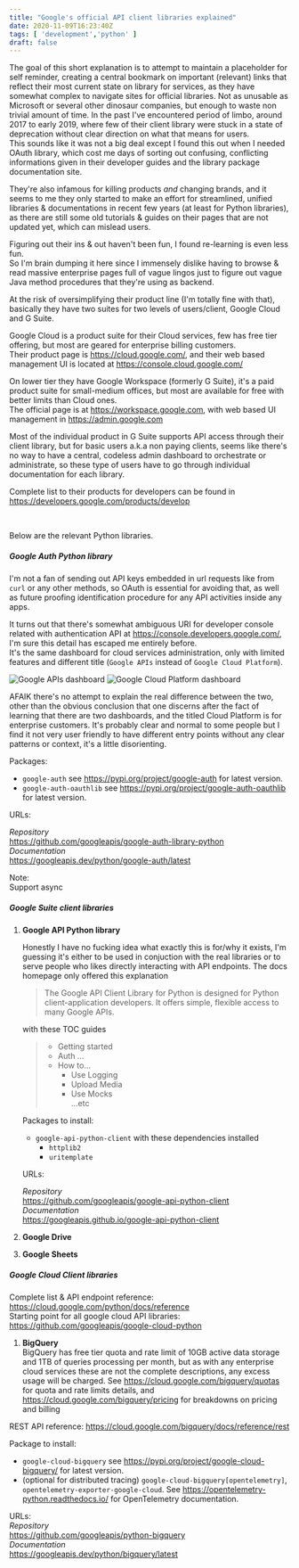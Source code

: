 ```yaml
---
title: "Google's official API client libraries explained"
date: 2020-11-09T16:23:40Z
tags: [ 'development','python' ]
draft: false
---
```


The goal of this short explanation is to attempt to maintain a placeholder for
self reminder, creating a central bookmark on important (relevant) links that
reflect their most current state on library for services, as they have somewhat
complex to navigate sites for official libraries. Not as unusable as Microsoft or several other dinosaur companies, but enough to waste non trivial amount of time.      In the past I've encountered
period of limbo, around 2017 to early 2019, where few of their client library
were stuck in a state of deprecation without clear direction on what that means for users.         
This sounds like it was not a big deal except I found this out when I needed OAuth library,
which cost me days of sorting out confusing, conflicting informations given
in their developer guides and the library package documentation site.

They're also infamous for killing products _and_ changing brands, and it seems to me
they only started to make an effort for streamlined, unified libraries & documentations
in recent few years (at least for Python libraries), as there are still some old
tutorials & guides on their pages that are not updated yet, which can mislead users.

Figuring out their ins & out haven't been fun, I found re-learning is even less fun.      
So I'm brain dumping it here since I immensely dislike having to browse & read
massive enterprise pages full of vague lingos just to figure out vague Java method procedures that they're using as backend.

At the risk of oversimplifying their product line (I'm totally fine with that),
basically they have two suites for two levels of users/client, Google Cloud and G Suite.

Google Cloud is a product suite for their Cloud services, few has free tier
offering, but most are geared for enterprise billing customers.        
Their product page is https://cloud.google.com/, and their web based management UI is
located at https://console.cloud.google.com/

On lower tier they have Google Workspace (formerly G Suite), it's a paid product suite
for small-medium offices, but most are available for free with better limits than Cloud ones.         
The official page is at https://workspace.google.com, with web based UI management in
  https://admin.google.com

Most of the individual product in G Suite supports API access through their client library, 
but for basic users a.k.a non paying clients, seems like there's no way 
to have a central, codeless admin dashboard to orchestrate or administrate, 
so these type of users have to go through individual documentation
for each library.

Complete list to their products for developers can be found in
  https://developers.google.com/products/develop

&nbsp;&nbsp;&nbsp;&nbsp;

Below are the relevant Python libraries.

##### Google Auth Python library

I'm not a fan of sending out API keys embedded in url requests like from `curl` or any other
methods, so OAuth is essential for avoiding that, as well as future proofing identification 
procedure for any API activities inside any apps.

It turns out that there's somewhat ambiguous URI for developer console related with authentication API at https://console.developers.google.com/, I'm sure this detail has escaped me entirely before.     
It's the same dashboard for cloud services administration, only with limited features and different title (`Google APIs` instead of `Google Cloud Platform`).

![Google APIs dashboard](/static/img/googleapis_dashboard.png) ![Google Cloud Platform dashboard](/static/img/googlecloudplatform_dashboard.png) 

 AFAIK there's no attempt to explain the real difference between the two, other than the obvious conclusion that one discerns after the fact of learning that there are two dashboards, and the titled Cloud Platform is for enterprise customers. It's probably clear and normal to some people but I find it not very user friendly to have different entry points without any clear patterns or context, it's a little disorienting.

Packages:    
  
- `google-auth` see https://pypi.org/project/google-auth for latest version.      
- `google-auth-oauthlib` see https://pypi.org/project/google-auth-oauthlib for latest version.

URLs:

_Repository_       
  https://github.com/googleapis/google-auth-library-python      
_Documentation_       
  https://googleapis.dev/python/google-auth/latest  

Note:      
  Support async
  

##### Google Suite client libraries

1. **Google API Python library**

    Honestly I have no fucking idea what exactly this is for/why it exists, I'm guessing it's either to be used in conjuction with the real libraries or to serve people who likes directly interacting with API endpoints. The docs homepage only offered this explanation     

    > The Google API Client Library for Python is designed for Python client-application developers. It offers simple, flexible access to many Google APIs.

    with these TOC guides     

    > * Getting started 
    > * Auth ...
    > * How to…    
    >   * Use Logging     
    >   * Upload Media    
    >   * Use Mocks    
    > ...etc
    
    Packages to install:     
    - `google-api-python-client` with these dependencies installed
        - `httplib2`
        - `uritemplate`
         
    
    URLs:
    
    _Repository_     
      https://github.com/googleapis/google-api-python-client      
    _Documentation_      
      https://googleapis.github.io/google-api-python-client 

2. **Google Drive**
3. **Google Sheets**



##### Google Cloud Client libraries


Complete list & API endpoint reference:     
  https://cloud.google.com/python/docs/reference       
Starting point for all google cloud API libraries:       
  https://github.com/googleapis/google-cloud-python


1. **BigQuery**     
  BigQuery has free tier quota and rate limit of 10GB active data storage and 1TB of queries processing per month, but as with any enterprise cloud services these are not the complete descriptions, any excess usage will be charged. See https://cloud.google.com/bigquery/quotas for quota and rate limits details, and https://cloud.google.com/bigquery/pricing for breakdowns on pricing and billing     
  
  REST API reference:
   https://cloud.google.com/bigquery/docs/reference/rest
  
  Package to install:
  - `google-cloud-bigquery` see https://pypi.org/project/google-cloud-bigquery/ for latest version.     
  - (optional for distributed tracing) `google-cloud-bigquery[opentelemetry]`,  `opentelemetry-exporter-google-cloud`. See https://opentelemetry-python.readthedocs.io/ for OpenTelemetry documentation.

  URLs:    
  _Repository_      
  https://github.com/googleapis/python-bigquery        
  _Documentation_       
  https://googleapis.dev/python/bigquery/latest

